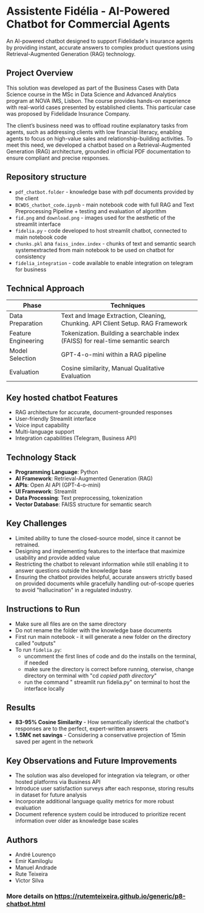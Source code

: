 # Assistente Fidélia - AI-Powered Chatbot for Commercial Agents

An AI-powered chatbot designed to support Fidelidade's insurance agents by providing instant, accurate answers to complex product questions using Retrieval-Augmented Generation (RAG) technology.

## Project Overview

This solution was developed as part of the Business Cases with Data Science course in the MSc in Data Science and Advanced Analytics program at NOVA IMS, Lisbon. The course provides hands-on experience with real-world cases presented by established clients. This particular case was proposed by Fidelidade Insurance Company. <br>

The client’s business need was to offload routine explanatory tasks from agents, such as addressing clients with low financial literacy, enabling agents to focus on high-value sales and relationship-building activities. To meet this need, we developed a chatbot based on a Retrieval-Augmented Generation (RAG) architecture, grounded in official PDF documentation to ensure compliant and precise responses.


## Repository structure
- `pdf_chatbot.folder` - knowledge base with pdf documents provided by the client
- `BCWDS_chatbot_code.ipynb` - main notebook code with full RAG and Text Preprocessing Pipeline + testing and evaluation of algorithm
- `fid.png` and `download.png` - images used for the aesthetic of the streamlit interface
- `fidelia.py` - code developed to host streamlit chatbot, connected to main notebook code
- `chunks.pkl` ana `faiss_index.index` - chunks of text and semantic search systemextracted from main notebook to be used on chatbot for consistency
- `fidelia_integration` - code available to enable integration on telegram for business

 
## Technical Approach

| Phase              |	          Techniques                                                           |
|--------------------|-------------------------------------------------------------------------------- |
|Data Preparation    | Text and Image Extraction, Cleaning, Chunking. API Client Setup. RAG Framework  |
|Feature Engineering | Tokenization. Building a searchable index (FAISS) for real-time semantic search |
|Model Selection     | GPT-4-o-mini within a RAG pipeline                                              |
|Evaluation	         | Cosine similarity, Manual Qualitative Evaluation                                |


## Key hosted chatbot Features

- RAG architecture for accurate, document-grounded responses
- User-friendly Streamlit interface
- Voice input capability
- Multi-language support
- Integration capabilities (Telegram, Business API)

## Technology Stack

- **Programming Language**: Python
- **AI Framework**: Retrieval-Augmented Generation (RAG)
- **APIs**: Open AI API (GPT-4-o-mini)
- **UI Framework**: Streamlit
- **Data Processing**: Text preprocessing, tokenization
- **Vector Database**: FAISS structure for semantic search
  

## Key Challenges
- Limited ability to tune the closed-source model, since it cannot be retrained.
- Designing and implementing features to the interface that maximize usability and provide added value
- Restricting the chatbot to relevant information while still enabling it to answer questions outside the knowledge base
- Ensuring the chatbot provides helpful, accurate answers strictly based on provided documents while gracefully handling out-of-scope queries to avoid "hallucination" in a regulated industry.


## Instructions to Run
- Make sure all files are on the same directory
- Do not rename the folder with the knowledge base documents
- First run main notebook - it will generate a new folder on the directory called "outputs"
- To run `fidelia.py`:
  - uncomment the first lines of code and do the installs on the terminal, if needed
  - make sure the directory is correct before running, oterwise, change directory on terminal with "cd *copied path directory*"
  - run the command " streamlit run fidelia.py" on terminal to host the interface locally
 
## Results
- **83-95% Cosine Similarity** - How semantically identical the chatbot's responses are to the perfect, expert-written answers
- **1.5M€ net savings** - Considering a conservative projection of 15min saved per agent in the network

## Key Observations and Future Improvements
- The solution was also developed for integration via telegram, or other hosted platforms via Business API
- Introduce user satisfaction surveys after each response, storing results in dataset for future analysis
- Incorporate additional language quality metrics for more robust evaluation
- Document reference system could be introduced to prioritize recent information over older as knowledge base scales

## Authors
- André Lourenço
- Emir Kamiloglu
- Manuel Andrade
- Rute Teixeira
- Victor Silva

### More details on https://rutemteixeira.github.io/generic/p8-chatbot.html
